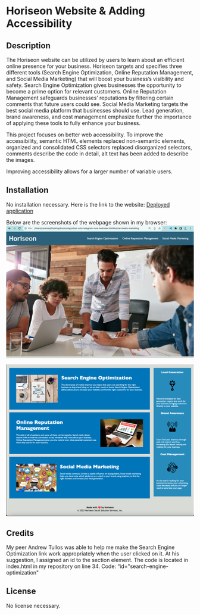 # Horiseon Website & Adding Accessibility

## Description

The Horiseon website can be utilized by users to learn about an efficient online presence for your business. Horiseon targets and specifies three different tools (Search Engine Optimization, Online Reputation Management, and Social Media Marketing) that will boost your business’s visibility and safety. Search Engine Optimization gives businesses the opportunity to become a prime option for relevant customers. Online Reputation Management safeguards businesses’ reputations by filtering certain comments that future users could see. Social Media Marketing targets the best social media platform that businesses should use. Lead generation, brand awareness, and cost management emphasize further the importance of applying these tools to fully enhance your business.

This project focuses on better web accessibility. To improve the accessibility, semantic HTML elements replaced non-semantic elements, organized and consolidated CSS selectors replaced disorganized selectors, comments describe the code in detail, alt text has been added to describe the images.

Improving accessibility allows for a larger number of variable users.

## Installation

No installation necessary. Here is the link to the website: [Deployed application](https://cararosa.github.io/urban-octo-telegram-rosa-hw/)

Below are the screenshots of the webpage shown in my browser:
![Alt text](./assets/images/websiteImage1.jpg)

![Alt text](./assets/images/websiteImage2.jpg)

## Credits

My peer Andrew Tullos was able to help me make the Search Engine Optimization link work appropriately when the user clicked on it. At his suggestion, I assigned an id to the section element. The code is located in index.html in my repository on line 34. Code: “id="search-engine-optimization"


## License

No license necessary.